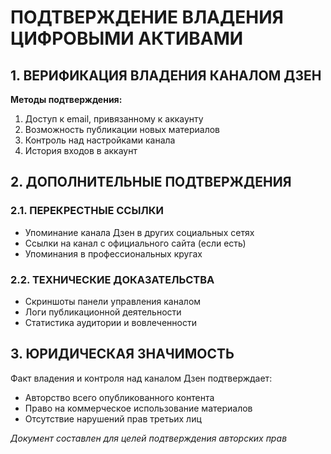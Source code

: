 <!--
COMMERCIAL LICENSE NOTICE
Secure AI Architecture - Copyright (c) 2025 Павел Сергеевич Фенин
This content is protected by commercial license. Unauthorized use prohibited.
Contact: azesmf@yandex.ru for licensing.
-->
# ПОДТВЕРЖДЕНИЕ ВЛАДЕНИЯ ЦИФРОВЫМИ АКТИВАМИ

## 1. ВЕРИФИКАЦИЯ ВЛАДЕНИЯ КАНАЛОМ ДЗЕН

**Методы подтверждения:**
1. Доступ к email, привязанному к аккаунту
2. Возможность публикации новых материалов
3. Контроль над настройками канала
4. История входов в аккаунт

## 2. ДОПОЛНИТЕЛЬНЫЕ ПОДТВЕРЖДЕНИЯ

### 2.1. ПЕРЕКРЕСТНЫЕ ССЫЛКИ
- Упоминание канала Дзен в других социальных сетях
- Ссылки на канал с официального сайта (если есть)
- Упоминания в профессиональных кругах

### 2.2. ТЕХНИЧЕСКИЕ ДОКАЗАТЕЛЬСТВА
- Скриншоты панели управления каналом
- Логи публикационной деятельности
- Статистика аудитории и вовлеченности

## 3. ЮРИДИЧЕСКАЯ ЗНАЧИМОСТЬ

Факт владения и контроля над каналом Дзен подтверждает:
- Авторство всего опубликованного контента
- Право на коммерческое использование материалов
- Отсутствие нарушений прав третьих лиц

*Документ составлен для целей подтверждения авторских прав*
